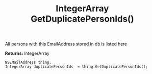 ﻿---
uid: crmscript_ref_NSEMailAddress_GetDuplicatePersonIds
title: IntegerArray GetDuplicatePersonIds()
intellisense: NSEMailAddress.GetDuplicatePersonIds
keywords: NSEMailAddress, GetDuplicatePersonIds
so.topic: reference
---

All persons with this EmailAddress stored in db is listed here

**Returns:** IntegerArray


```crmscript
NSEMailAddress thing;
IntegerArray duplicatePersonIds  = thing.GetDuplicatePersonIds();
```


